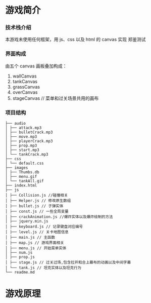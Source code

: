 # 游戏简介

### 技术栈介绍

本游戏未使用任何框架，用 js、css 以及 html 的 canvas 实现
郑鉴测试

### 界面构成

由五个 canvas 画板叠加构成：

1. wallCanvas
2. tankCanvas
3. grassCanvas
4. overCanvas
5. stageCanvas // 菜单和过关场景共用的画布

### 项目结构

```
├── audio
│ ├── attack.mp3
│ ├── bulletCrack.mp3
│ ├── move.mp3
│ ├── playerCrack.mp3
│ ├── prop.mp3
│ ├── start.mp3
│ └── tankCrack.mp3
├── css
│ └── default.css
├── images
│ ├── Thumbs.db
│ ├── menu.gif
│ └── tankAll.gif
├── index.html
├── js
│ ├── Collision.js //碰撞相关
│ ├── Helper.js // 修改原生数组
│ ├── bullet.js // 子弹实体
│ ├── const.js // 一些全局变量
│ ├── crackAnimation.js //爆炸实体以及爆炸绘制的方法
│ ├── jquery.min.js
│ ├── keyboard.js // 记录键盘对应编号
│ ├── level.js // 关卡地图信息
│ ├── main.js // 主函数
│ ├── map.js // 游戏界面相关
│ ├── menu.js // 开始菜单实体
│ ├── num.js
│ ├── prop.js
│ ├── stage.js // 过关过场,包含拉开和合上幕布的动画以及中间字幕
│ └── tank.js // 坦克实体以及坦克行为
└── readme.md
```

# 游戏原理
